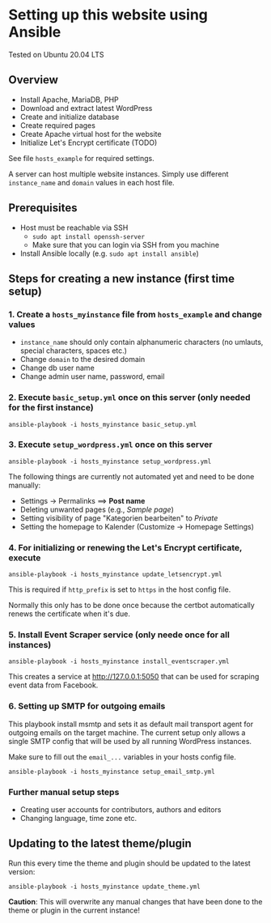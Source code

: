 # Setting up this website using Ansible

Tested on Ubuntu 20.04 LTS

## Overview

* Install Apache, MariaDB, PHP
* Download and extract latest WordPress
* Create and initialize database
* Create required pages
* Create Apache virtual host for the website
* Initialize Let's Encrypt certificate (TODO)

See file `hosts_example` for required settings.

A server can host multiple website instances. Simply use different `instance_name` and `domain`
values in each host file.

## Prerequisites

* Host must be reachable via SSH
  * `sudo apt install openssh-server`
  * Make sure that you can login via SSH from you machine
* Install Ansible locally (e.g. `sudo apt install ansible`)

## Steps for creating a new instance (first time setup)

### 1. Create a `hosts_myinstance` file from `hosts_example` and change values
* `instance_name` should only contain alphanumeric characters (no umlauts, special characters, spaces etc.)
* Change `domain` to the desired domain
* Change db user name
* Change admin user name, password, email

### 2. Execute `basic_setup.yml` once on this server (only needed for the first instance)
```
ansible-playbook -i hosts_myinstance basic_setup.yml
```

### 3. Execute `setup_wordpress.yml` once on this server
```
ansible-playbook -i hosts_myinstance setup_wordpress.yml
```

The following things are currently not automated yet and need to be done manually:
* Settings -> Permalinks ==> **Post name**
* Deleting unwanted pages (e.g., *Sample page*)
* Setting visibility of page "Kategorien bearbeiten" to *Private*
* Setting the homepage to Kalender (Customize -> Homepage Settings)

### 4. For initializing or renewing the Let's Encrypt certificate, execute
```
ansible-playbook -i hosts_myinstance update_letsencrypt.yml
```

This is required if `http_prefix` is set to `https` in the host config file.

Normally this only has to be done once because the certbot automatically renews the certificate
when it's due.

### 5. Install Event Scraper service (only neede once for all instances)
```
ansible-playbook -i hosts_myinstance install_eventscraper.yml
```

This creates a service at http://127.0.0.1:5050 that can be used for
scraping event data from Facebook.


### 6. Setting up SMTP for outgoing emails
This playbook install msmtp and sets it as default mail transport agent for outgoing
emails on the target machine. The current setup only allows a single SMTP config
that will be used by all running WordPress instances.

Make sure to fill out the `email_...` variables in your hosts config file.
```
ansible-playbook -i hosts_myinstance setup_email_smtp.yml
```

### Further manual setup steps
* Creating user accounts for contributors, authors and editors
* Changing language, time zone etc.

## Updating to the latest theme/plugin

Run this every time the theme and plugin should be updated to the latest version:
```
ansible-playbook -i hosts_myinstance update_theme.yml
```
**Caution**: This will overwrite any manual changes that have been done to the theme or
plugin in the current instance!
